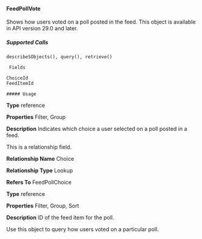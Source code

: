 #### FeedPollVote

Shows how users voted on a poll posted in the feed. This object is available in API version 29.0 and later.

##### Supported Calls
```
describeSObjects(), query(), retrieve()

 Fields

```
```
ChoiceId
FeedItemId

##### Usage

```

**Type**
reference

**Properties**
Filter, Group

**Description**
Indicates which choice a user selected on a poll posted in a feed.

This is a relationship field.

**Relationship Name**
Choice

**Relationship Type**
Lookup

**Refers To**
FeedPollChoice

**Type**
reference

**Properties**
Filter, Group, Sort

**Description**
ID of the feed item for the poll.


Use this object to query how users voted on a particular poll.
